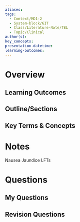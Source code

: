```yaml
---
aliases:
tags:
  - Context/MD1-2
  - System-block/GIT
  - Class/Literature-Note/TBL
  - Topic/Clinical
author(s):
key_concepts:
presentation-datetime:
learning-outcomes:
---
```



# Overview
## Learning Outcomes

## Outline/Sections

## Key Terms & Concepts


# Notes

Nausea
Jaundice
LFTs
# Questions

## My Questions
## Revision Questions




